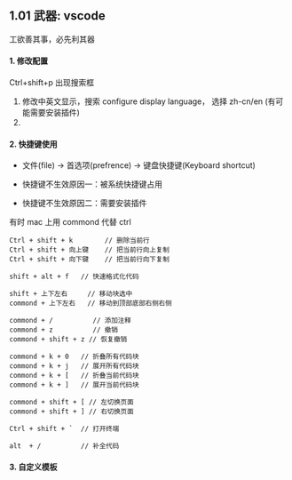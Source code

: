 ## 1.01 武器: vscode

工欲善其事，必先利其器

#### 1. 修改配置

Ctrl+shift+p 出现搜索框

1. 修改中英文显示，搜索 configure display language， 选择 zh-cn/en (有可能需要安装插件)
2.

#### 2. 快捷键使用

- 文件(file) -> 首选项(prefrence) -> 键盘快捷键(Keyboard shortcut)

- 快捷键不生效原因一：被系统快捷键占用
- 快捷键不生效原因二：需要安装插件

有时 mac 上用 commond 代替 ctrl

```
Ctrl + shift + k        // 删除当前行
Ctrl + shift + 向上键    // 把当前行向上复制
Ctrl + shift + 向下键    // 把当前行向下复制

shift + alt + f   // 快速格式化代码

shift + 上下左右     // 移动块选中
commond + 上下左右   // 移动到顶部底部右侧右侧

commond + /          // 添加注释
commond + z          // 撤销
commond + shift + z // 恢复撤销

commond + k + 0   // 折叠所有代码块
commond + k + j   // 展开所有代码块
commond + k + [   // 折叠当前代码块
commond + k + ]   // 展开当前代码块

commond + shift + [ // 左切换页面
commond + shift + ] // 右切换页面

Ctrl + shift + `  // 打开终端

alt  + /          // 补全代码
```

#### 3. 自定义模板
